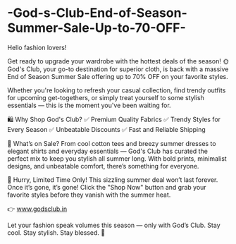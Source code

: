 # -God-s-Club-End-of-Season-Summer-Sale-Up-to-70-OFF-

Hello fashion lovers!

Get ready to upgrade your wardrobe with the hottest deals of the season! 🌞 God's Club, your go-to destination for superior cloth, is back with a massive End of Season Summer Sale offering up to 70% OFF on your favorite styles.

Whether you're looking to refresh your casual collection, find trendy outfits for upcoming get-togethers, or simply treat yourself to some stylish essentials — this is the moment you've been waiting for.

🛍️ Why Shop God's Club?
✅ Premium Quality Fabrics
✅ Trendy Styles for Every Season
✅ Unbeatable Discounts
✅ Fast and Reliable Shipping

🌴 What’s on Sale?
From cool cotton tees and breezy summer dresses to elegant shirts and everyday essentials — God's Club has curated the perfect mix to keep you stylish all summer long. With bold prints, minimalist designs, and unbeatable comfort, there’s something for everyone.

🚨 Hurry, Limited Time Only!
This sizzling summer deal won’t last forever. Once it’s gone, it’s gone! Click the "Shop Now" button and grab your favorite styles before they vanish with the summer heat.

👉 www.godsclub.in

Let your fashion speak volumes this season — only with God’s Club.
Stay cool. Stay stylish. Stay blessed. 💫

